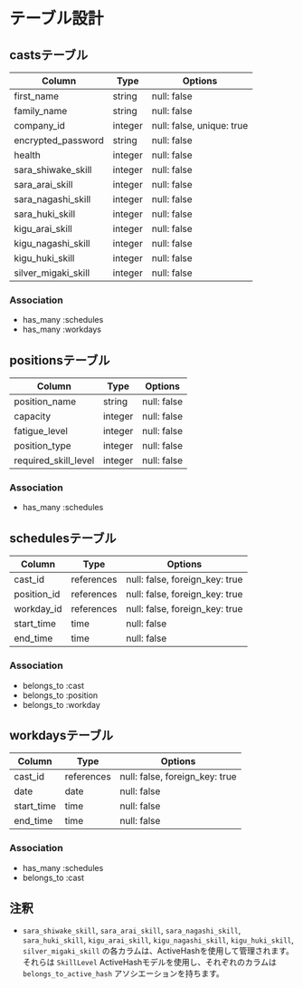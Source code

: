 # テーブル設計

## castsテーブル

| Column              | Type   | Options                   |
| ------------------- | ------ | ------------------------- |
| first_name          | string | null: false               |
| family_name         | string | null: false               |
| company_id          | integer| null: false, unique: true |
| encrypted_password  | string | null: false               |
| health              | integer| null: false               |
| sara_shiwake_skill  | integer| null: false               |
| sara_arai_skill     | integer| null: false               |
| sara_nagashi_skill  | integer| null: false               |
| sara_huki_skill     | integer| null: false               |
| kigu_arai_skill     | integer| null: false               |
| kigu_nagashi_skill  | integer| null: false               |
| kigu_huki_skill     | integer| null: false               |
| silver_migaki_skill | integer| null: false               |

### Association
- has_many   :schedules
- has_many   :workdays

## positionsテーブル

| Column               | Type    | Options     |
| -------------------- | ------- | ----------- |
| position_name        | string  | null: false |
| capacity             | integer | null: false |
| fatigue_level        | integer | null: false |
| position_type        | integer | null: false |
| required_skill_level | integer | null: false |

### Association
- has_many :schedules

## schedulesテーブル

| Column            | Type       | Options                        |
| ----------------- | ---------- | ------------------------------ |
| cast_id           | references | null: false, foreign_key: true |
| position_id       | references | null: false, foreign_key: true |
| workday_id        | references | null: false, foreign_key: true |
| start_time        | time       | null: false                    |
| end_time          | time       | null: false                    |

### Association
- belongs_to :cast
- belongs_to :position
- belongs_to :workday

## workdaysテーブル

| Column            | Type       | Options                        |
| ----------------- | ---------- | ------------------------------ |
| cast_id           | references | null: false, foreign_key: true |
| date              | date       | null: false                    |
| start_time        | time       | null: false                    |
| end_time          | time       | null: false                    |

### Association
- has_many :schedules
- belongs_to :cast

## 注釈

- `sara_shiwake_skill`, `sara_arai_skill`, `sara_nagashi_skill`, `sara_huki_skill`, `kigu_arai_skill`, `kigu_nagashi_skill`, `kigu_huki_skill`, `silver_migaki_skill` の各カラムは、ActiveHashを使用して管理されます。それらは `SkillLevel` ActiveHashモデルを使用し、それぞれのカラムは `belongs_to_active_hash` アソシエーションを持ちます。